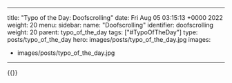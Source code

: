 
---
title: "Typo of the Day: Doofscrolling"
date: Fri Aug 05 03:15:13 +0000 2022
weight: 20
menu:
  sidebar:
    name: "Doofscrolling"
    identifier: doofscrolling
    weight: 20
    parent: typo_of_the_day
tags: ["#TypoOfTheDay"]
type: posts/typo_of_the_day
hero: images/posts/typo_of_the_day.jpg
images:
- images/posts/typo_of_the_day.jpg
---


{{<tweet user="mariatta" id="1555391951683272704">}}

